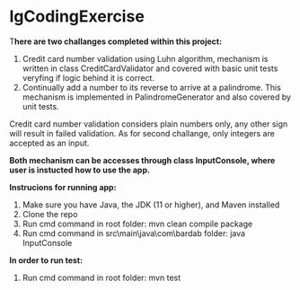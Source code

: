 # IgCodingExercise

T**here are two challanges completed within this project:**
1. Credit card number validation using Luhn algorithm, mechanism is written in class CreditCardValidator and covered with basic unit tests veryfing if logic behind it is correct.   
2. Continually add a number to its reverse to arrive at a palindrome. This mechanism is implemented in PalindromeGenerator and also covered by unit tests.


Credit card number validation considers plain numbers only, any other sign will result in failed validation.
As for second challange, only integers are accepted as an input.


**Both mechanism can be accesses through class InputConsole, where user is instucted how to use the app.**

**Instrucions for running app:**
1. Make sure you have Java, the JDK (11 or higher), and Maven installed
2. Clone the repo
2. Run cmd command in root folder: mvn clean compile package
3. Run cmd command in src\main\java\com\bardab folder: java InputConsole 

**In order to run test:**
1. Run cmd command in root folder: mvn test
